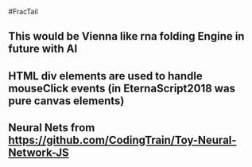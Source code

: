 #FracTail
	
## This would be Vienna like rna folding Engine in future with AI

## HTML div elements are used to handle mouseClick events (in EternaScript2018 was pure canvas elements)

## Neural Nets from https://github.com/CodingTrain/Toy-Neural-Network-JS
